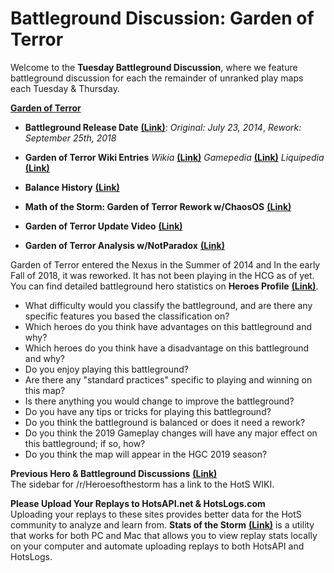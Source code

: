 # Battleground Discussion: Garden of Terror

Welcome to the **Tuesday Battleground Discussion**, where we feature battleground discussion for each the remainder of unranked play maps each Tuesday & Thursday.

[**Garden of Terror**](https://heroesofthestorm.com/static/images/battlegrounds/bg_garden-of-terror.jpg)

* **Battleground Release Date** [**(Link)**](http://nexuscompendium.com/battlegrounds.php): *Original: July 23, 2014*, *Rework: September 25th, 2018*

* **Garden of Terror Wiki Entries** *Wikia* [**(Link)**](http://heroesofthestorm.wikia.com/wiki/Garden_of_Terror) *Gamepedia* [**(Link)**](https://heroesofthestorm.gamepedia.com/Garden_of_Terror) *Liquipedia* [**(Link)**](https://liquipedia.net/heroes/Garden_Of_Terror)

* **Balance History** [**(Link)**](https://heroespatchnotes.com/battleground/gardenofterror.html)

* **Math of the Storm: Garden of Terror Rework w/ChaosOS** [**(Link)**](https://tempostorm.com/articles/math-of-the-storm-garden-of-terror-rework)

* **Garden of Terror Update Video**  [**(Link)**](https://www.youtube.com/watch?v=JHy4tKEG7yc)

* **Garden of Terror Analysis w/NotParadox** [**(Link)**](https://www.youtube.com/watch?v=G95mNRLbE7I)

Garden of Terror entered the Nexus in the Summer of 2014 and In the early Fall of 2018, it was reworked.  It has not been playing in the HCG as of yet.  You can find detailed battleground hero statistics on **Heroes Profile** [**(Link)**](https://www.heroesprofile.com/Global/Hero/?timeframe=10&role=All&hero=All&game_type=qm&map=Garden%2Bof%2BTerror&league_tier=all).
  
* What difficulty would you classify the battleground, and are there any specific features you based the classification on?  
* Which heroes do you think have advantages on this battleground and why?
* Which heroes do you think have a disadvantage on this battleground and why?
* Do you enjoy playing this battleground?
* Are there any "standard practices" specific to playing and winning on this map?
* Is there anything you would change to improve the battleground?
* Do you have any tips or tricks for playing this battleground?
* Do you think the battleground is balanced or does it need a rework?
* Do you think the 2019 Gameplay changes will have any major effect on this battleground; if so, how?
* Do you think the map will appear in the HGC 2019 season?

**Previous Hero & Battleground Discussions** [**(Link)**](https://www.reddit.com/r/heroesofthestorm/wiki/herodiscussions)  
The sidebar for /r/Heroesofthestorm has a link to the HotS WIKI.

**Please Upload Your Replays to HotsAPI.net & HotsLogs.com**  
Uploading your replays to these sites provides better data for the HotS community to analyze and learn from. **Stats of the Storm** [**(Link)**](https://ebshimizu.github.io/stats-of-the-storm/) is a utility that works for both PC and Mac that allows you to view replay stats locally on your computer and automate uploading replays to both HotsAPI and HotsLogs.